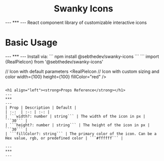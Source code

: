 <h1 align="center"><strong>Swanky Icons</strong></h1>
---
***
---
React component library of customizable interactive icons

<h1 align="left"><strong>Basic Usage</strong></h1>
---
***
---
Install via:
```
npm install @sebthedev/swanky-icons
```
```
import {RealPieIcon} from '@sebthedev/swanky-icons'

<RealPieIcon />         // Icon with default parameters
<RealPieIcon            // Icon with custom sizing and color 
    width={100}
    height={100}
    fillColor="red"
/>                      
```

<h1 align="left"><strong>Props Reference</strong></h1>
---
***
---
| Prop | Description | Default |
| :-:  | :-: | :-: |
| ```width?: number | string``` | The width of the icon in px | ```30``` |
| ```height?: number | string``` | The height of the icon in px | ```30``` |
| ```fillColor?: string``` | The primary color of the icon. Can be a Hex value, rgb, or predefined color | ```#ffffff``` |

---
***
---